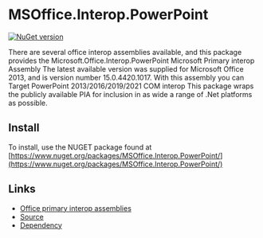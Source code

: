 ﻿# MSOffice.Interop.PowerPoint

[![NuGet version](https://img.shields.io/nuget/v/MSOffice.Interop.PowerPoint)](https://www.nuget.org/packages/MSOffice.Interop.PowerPoint/)

There are several office interop assemblies available, and this package provides the Microsoft.Office.Interop.PowerPoint Microsoft Primary interop Assembly
The latest available version was supplied for Microsoft Office 2013, and is version number 15.0.4420.1017. With this assembly you can Target PowerPoint 2013/2016/2019/2021 COM interop
This package wraps the publicly available PIA for inclusion in as wide a range of .Net platforms as possible.

## Install

To install, use the NUGET package found at [https://www.nuget.org/packages/MSOffice.Interop.PowerPoint/](https://www.nuget.org/packages/MSOffice.Interop.PowerPoint/)

## Links

- [Office primary interop assemblies](https://learn.microsoft.com/en-us/visualstudio/vsto/office-primary-interop-assemblies?view=vs-2022)
- [Source](https://github.com/MarkJacksonSoft/MSOffice.Interop.PowerPoint)
- [Dependency](https://github.com/MarkJacksonSoft/MSOfficeCore.Interop)
